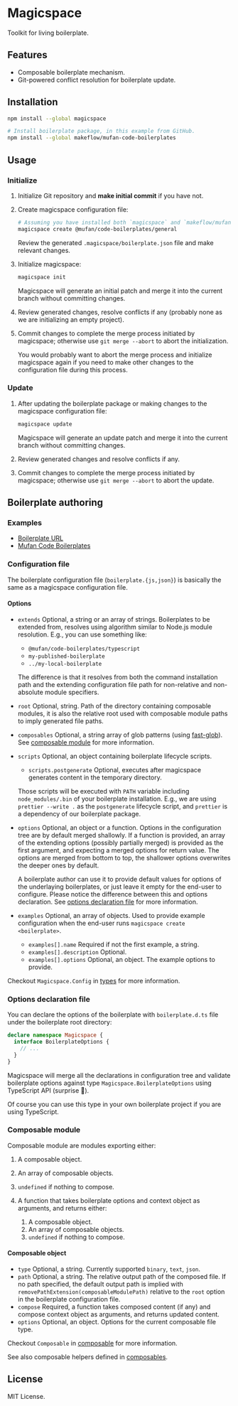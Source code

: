 # Magicspace

Toolkit for living boilerplate.

## Features

- Composable boilerplate mechanism.
- Git-powered conflict resolution for boilerplate update.

## Installation

```bash
npm install --global magicspace

# Install boilerplate package, in this example from GitHub.
npm install --global makeflow/mufan-code-boilerplates
```

## Usage

### Initialize

1. Initialize Git repository and **make initial commit** if you have not.

2. Create magicspace configuration file:

   ```bash
   # Assuming you have installed both `magicspace` and `makeflow/mufan-code-boilerplates` globally.
   magicspace create @mufan/code-boilerplates/general
   ```

   Review the generated `.magicspace/boilerplate.json` file and make relevant changes.

3. Initialize magicspace:

   ```bash
   magicspace init
   ```

   Magicspace will generate an initial patch and merge it into the current branch without committing changes.

4. Review generated changes, resolve conflicts if any (probably none as we are initializing an empty project).

5. Commit changes to complete the merge process initiated by magicspace; otherwise use `git merge --abort` to abort the initialization.

   You would probably want to abort the merge process and initialize magicspace again if you need to make other changes to the configuration file during this process.

### Update

1. After updating the boilerplate package or making changes to the magicspace configuration file:

   ```bash
   magicspace update
   ```

   Magicspace will generate an update patch and merge it into the current branch without committing changes.

2. Review generated changes and resolve conflicts if any.

3. Commit changes to complete the merge process initiated by magicspace; otherwise use `git merge --abort` to abort the update.

## Boilerplate authoring

### Examples

- [Boilerplate URL](packages/boilerplate-url)
- [Mufan Code Boilerplates](https://github.com/makeflow/mufan-code-boilerplates)

### Configuration file

The boilerplate configuration file (`boilerplate.{js,json}`) is basically the same as a magicspace configuration file.

#### Options

- `extends` Optional, a string or an array of strings. Boilerplates to be extended from, resolves using algorithm similar to Node.js module resolution. E.g., you can use something like:

  - `@mufan/code-boilerplates/typescript`
  - `my-published-boilerplate`
  - `../my-local-boilerplate`

  The difference is that it resolves from both the command installation path and the extending configuration file path for non-relative and non-absolute module specifiers.

- `root` Optional, string. Path of the directory containing composable modules, it is also the relative root used with composable module paths to imply generated file paths.
- `composables` Optional, a string array of glob patterns (using [fast-glob](https://github.com/mrmlnc/fast-glob)). See [composable module](#composable-module) for more information.
- `scripts` Optional, an object containing boilerplate lifecycle scripts.

  - `scripts.postgenerate` Optional, executes after magicspace generates content in the temporary directory.

  Those scripts will be executed with `PATH` variable including `node_modules/.bin` of your boilerplate installation. E.g., we are using `prettier --write .` as the `postgenerate` lifecycle script, and `prettier` is a dependency of our boilerplate package.

- `options` Optional, an object or a function. Options in the configuration tree are by default merged shallowly. If a function is provided, an array of the extending options (possibly partially merged) is provided as the first argument, and expecting a merged options for return value. The options are merged from bottom to top, the shallower options overwrites the deeper ones by default.

  A boilerplate author can use it to provide default values for options of the underlaying boilerplates, or just leave it empty for the end-user to configure. Please notice the difference between this and options declaration. See [options declaration file](#options-declaration-file) for more information.

- `examples` Optional, an array of objects. Used to provide example configuration when the end-user runs `magicspace create <boilerplate>`.
  - `examples[].name` Required if not the first example, a string.
  - `examples[].description` Optional.
  - `examples[].options` Optional, an object. The example options to provide.

Checkout `Magicspace.Config` in [types](./packages/core/types.d.ts) for more information.

### Options declaration file

You can declare the options of the boilerplate with `boilerplate.d.ts` file under the boilerplate root directory:

```ts
declare namespace Magicspace {
  interface BoilerplateOptions {
    // ...
  }
}
```

Magicspace will merge all the declarations in configuration tree and validate boilerplate options against type `Magicspace.BoilerplateOptions` using TypeScript API (surprise 🙌).

Of course you can use this type in your own boilerplate project if you are using TypeScript.

### Composable module

Composable module are modules exporting either:

1. A composable object.
2. An array of composable objects.
3. `undefined` if nothing to compose.
4. A function that takes boilerplate options and context object as arguments, and returns either:

   1. A composable object.
   2. An array of composable objects.
   3. `undefined` if nothing to compose.

#### Composable object

- `type` Optional, a string. Currently supported `binary`, `text`, `json`.
- `path` Optional, a string. The relative output path of the composed file. If no path specified, the default output path is implied with `removePathExtension(composableModulePath)` relative to the `root` option in the boilerplate configuration file.
- `compose` Required, a function takes composed content (if any) and compose context object as arguments, and returns updated content.
- `options` Optional, an object. Options for the current composable file type.

Checkout `Composable` in [composable](./packages/core/src/library/file/composable.ts) for more information.

See also composable helpers defined in [composables](./packages/core/src/library/composables.ts).

## License

MIT License.
